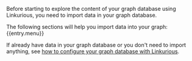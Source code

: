 Before starting to explore the content of your graph database using Linkurious,
you need to import data in your graph database.

The following sections will help you import data into your graph:
{{entry.menu}}

If already have data in your graph database or you don't need to import anything, see [how to configure your graph database with Linkurious](/configure-sources).
